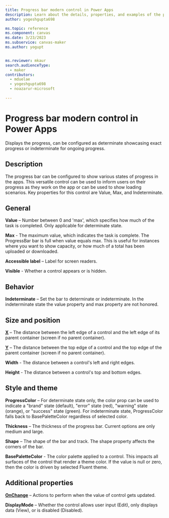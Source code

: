 ```yaml
---
title: Progress bar modern control in Power Apps
description: Learn about the details, properties, and examples of the progress bar modern control in Power Apps.
author: yogeshgupta698

ms.topic: reference
ms.component: canvas
ms.date: 3/23/2023
ms.subservice: canvas-maker
ms.author: yogupt


ms.reviewer: mkaur
search.audienceType: 
  - maker
contributors:
  - mduelae
  - yogeshgupta698
  - noazarur-microsoft
  
---
```

# Progress bar modern control in Power Apps

Displays the progress, can be configured as determinate showcasing exact progress or indeterminate for ongoing progress.

## Description
The progress bar can be configured to show various states of progress in the apps. This versatile control can be used to inform users on their progress as they work on the app or can be used to show loading scenarios. Key properties for this control are Value, Max, and Indeterminate. 

## General

**Value** – Number between 0 and 'max', which specifies how much of the task is completed. Only applicable for determinate state.

**Max** - The maximum value, which indicates the task is complete. The ProgressBar bar is full when value equals max. This is useful for instances where you want to show capacity, or how much of a total has been uploaded or downloaded.

**Accessible label** – Label for screen readers.

**Visible** - Whether a control appears or is hidden.

## Behavior

**Indeterminate** – Set the bar to determinate or indeterminate. In the indeterminate state the value property and max property are not honored.

## Size and position 

**[X](../properties-size-location.md)** – The distance between the left edge of a control and the left edge of its parent container (screen if no parent container).

**[Y](../properties-size-location.md)** – The distance between the top edge of a control and the top edge of the parent container (screen if no parent container).

**Width** - The distance between a control's left and right edges. 

**Height** - The distance between a control's top and bottom edges. 

## Style and theme

**ProgressColor** – For determinate state only, the color prop can be used to indicate a "brand" state (default), "error" state (red), "warning" state (orange), or "success" state (green). For indeterminate state, ProgressColor falls back to BasePaletteColor regardless of selected color.

**Thickness** – The thickness of the progress bar. Current options are only medium and large.

**Shape** – The shape of the bar and track. The shape property affects the corners of the bar. 

**BasePaletteColor** - The color palette applied to a control. This impacts all surfaces of the control that render a theme color. If the value is null or zero, then the color is driven by selected Fluent theme.

## Additional properties

**[OnChange](../properties-core.md)** – Actions to perform when the value of control gets updated.

**DisplayMode** – Whether the control allows user input (Edit), only displays data (View), or is disabled (Disabled).





